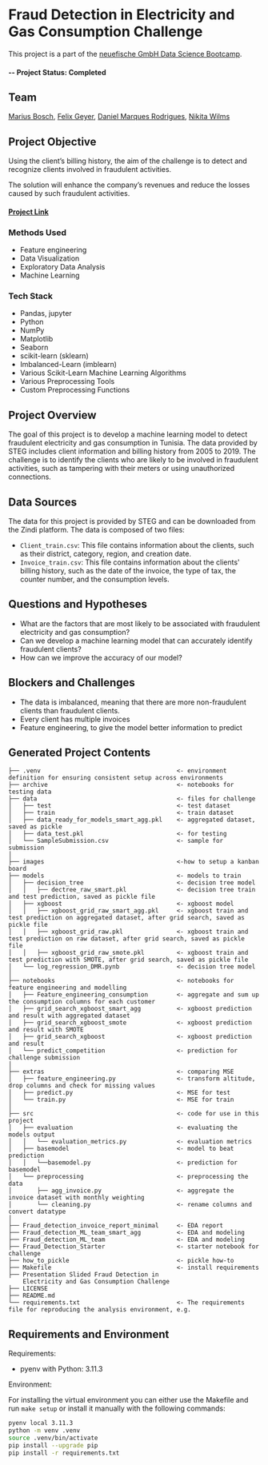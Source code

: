 
# Fraud Detection in Electricity and Gas Consumption Challenge
This project is a part of the [neuefische GmbH Data Science Bootcamp](https://www.neuefische.de/bootcamp/data-science).

#### -- Project Status: Completed

## Team
[Marius Bosch](https://www.linkedin.com/in/marius-bosch-435158126/), [Felix Geyer](https://www.linkedin.com/in/felix-geyer-a273bb12a/), [Daniel Marques Rodrigues](https://www.linkedin.com/in/daniel-marques-rodrigues-581b55127/), 
[Nikita Wilms](https://www.linkedin.com/in/nikita-wilms/)

## Project Objective
Using the client’s billing history, the aim of the challenge is to detect and recognize clients involved in fraudulent activities.

The solution will enhance the company’s revenues and reduce the losses caused by such fraudulent activities.

#### [Project Link](https://zindi.africa/competitions/fraud-detection-in-electricity-and-gas-consumption-challenge)
### Methods Used
* Feature engineering
* Data Visualization
* Exploratory Data Analysis
* Machine Learning

### Tech Stack
* Pandas, jupyter
* Python
* NumPy
* Matplotlib
* Seaborn
* scikit-learn (sklearn)
* Imbalanced-Learn (imblearn)
* Various Scikit-Learn Machine Learning Algorithms
* Various Preprocessing Tools
* Custom Preprocessing Functions

## Project Overview
The goal of this project is to develop a machine learning model to detect fraudulent electricity and gas consumption in Tunisia. The data provided by STEG includes client information and billing history from 2005 to 2019. The challenge is to identify the clients who are likely to be involved in fraudulent activities, such as tampering with their meters or using unauthorized connections.

## Data Sources
The data for this project is provided by STEG and can be downloaded from the Zindi platform. The data is composed of two files:
* `Client_train.csv`: This file contains information about the clients, such as their district, category, region, and creation date.
* `Invoice_train.csv`: This file contains information about the clients' billing history, such as the date of the invoice, the type of tax, the counter number, and the consumption levels.

## Questions and Hypotheses

* What are the factors that are most likely to be associated with fraudulent electricity and gas consumption?
* Can we develop a machine learning model that can accurately identify fraudulent clients?
* How can we improve the accuracy of our model?

## Blockers and Challenges
* The data is imbalanced, meaning that there are more non-fraudulent clients than fraudulent clients.
* Every client has multiple invoices
* Feature engineering, to give the model better information to predict


## Generated Project Contents

```
├── .venv                                      <- environment definition for ensuring consistent setup across environments
├── archive                                    <- notebooks for testing data
├── data                                       <- files for challenge
│   ├── test                                   <- test dataset
│   ├── train                                  <- train dataset
│   ├── data_ready_for_models_smart_agg.pkl    <- aggregated dataset, saved as pickle
│   ├── data_test.pkl                          <- for testing
│   └── SampleSubmission.csv                   <- sample for submission
│
├── images                                     <-how to setup a kanban board
├── models                                     <- models to train
│   ├── decision_tree                          <- decision tree model
│   │   ├── dectree_raw_smart.pkl              <- decision tree train and test prediction, saved as pickle file 
│   ├── xgboost                                <- xgboost model
│   │   ├── xgboost_grid_raw_smart_agg.pkl     <- xgboost train and test prediction on aggregated dataset, after grid search, saved as pickle file
│   │   ├── xgboost_grid_raw.pkl               <- xgboost train and test prediction on raw dataset, after grid search, saved as pickle file
│   │   ├── xgboost_grid_raw_smote.pkl         <- xgboost train and test prediction with SMOTE, after grid search, saved as pickle file
│   └── log_regression_DMR.pynb                <- decision tree model
│
├── notebooks                                  <- notebooks for feature engineering and modelling
│   ├── Feature_engineering_consumption        <- aggregate and sum up the consumption columns for each customer
│   ├── grid_search_xgboost_smart_agg          <- xgboost prediction and result with aggregated dataset
│   ├── grid_search_xgboost_smote              <- xgboost prediction and result with SMOTE
│   ├── grid_search_xgboost                    <- xgboost prediction and result
│   └── predict_competition                    <- prediction for challenge submission
│
├── extras                                     <- comparing MSE
│   ├── feature_engineering.py                 <- transform altitude, drop columns and check for missing values
│   ├── predict.py                             <- MSE for test
│   └── train.py                               <- MSE for train
│ 
├── src                                        <- code for use in this project
│   ├── evaluation                             <- evaluating the models output
│   │   └── evaluation_metrics.py              <- evaluation metrics
│   ├── basemodel                              <- model to beat prediction
│   │   └──basemodel.py                        <- prediction for basemodel
│   └── preprocessing                          <- preprocessing the data
│       ├── agg_invoice.py                     <- aggregate the invoice dataset with monthly weighting
│       └── cleaning.py                        <- rename columns and convert datatype
│ 
├── Fraud_detection_invoice_report_minimal     <- EDA report
├── Fraud_detection_ML_team_smart_agg          <- EDA and modeling
├── Fraud_detection_ML_team                    <- EDA and modeling
├── Fraud_Detection_Starter                    <- starter notebook for challenge
├── how_to_pickle                              <- pickle how-to
├── Makefile                                   <- install requirements
├── Presentation Slided Fraud Detection in 
    Electricity and Gas Consumption Challenge
├── LICENSE
├── README.md
└── requirements.txt                           <- The requirements file for reproducing the analysis environment, e.g.
```
## Requirements and Environment

Requirements:
- pyenv with Python: 3.11.3

Environment: 

For installing the virtual environment you can either use the Makefile and run `make setup` or install it manually with the following commands: 

```Bash
pyenv local 3.11.3
python -m venv .venv
source .venv/bin/activate
pip install --upgrade pip
pip install -r requirements.txt
```


